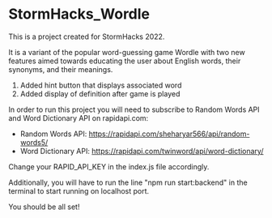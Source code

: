 # StormHacks_Wordle

This is a project created for StormHacks 2022.

It is a variant of the popular word-guessing game Wordle with two new features aimed towards educating the user about English words, their synonyms, and their meanings.
  1. Added hint button that displays associated word
  2. Added display of definition after game is played

In order to run this project you will need to subscribe to Random Words API and Word Dictionary API on rapidapi.com:
  
  - Random Words API: https://rapidapi.com/sheharyar566/api/random-words5/
  - Word Dictionary API: https://rapidapi.com/twinword/api/word-dictionary/
  
  Change your RAPID_API_KEY in the index.js file accordingly.
  
Additionally, you will have to run the line "npm run start:backend" in the terminal to start running on localhost port.
 
You should be all set!
